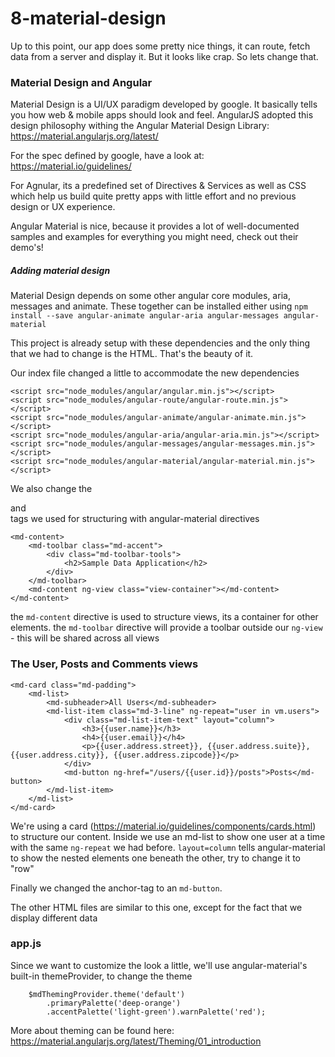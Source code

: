 # 8-material-design

Up to this point, our app does some pretty nice things, it can route, fetch data from a server and display it.
But it looks like crap. So lets change that.

### Material Design and Angular

Material Design is a UI/UX paradigm developed by google. It basically tells you how web & mobile apps should look and feel.
AngularJS adopted this design philosophy withing the Angular Material Design Library: https://material.angularjs.org/latest/

For the spec defined by google, have a look at: https://material.io/guidelines/

For Agnular, its a predefined set of Directives & Services as well as CSS which help us build quite pretty apps with little effort 
and no previous design or UX experience.

Angular Material is nice, because it provides a lot of well-documented samples and examples for everything you might need,
check out their demo's!

##### Adding material design

Material Design depends on some other angular core modules, aria, messages and animate. These together can be installed
either using `npm install --save angular-animate angular-aria angular-messages angular-material`

This project is already setup with these dependencies and the only thing that we had to change is the HTML. That's the beauty of it.

Our index file changed a little to accommodate the new dependencies

```
<script src="node_modules/angular/angular.min.js"></script>
<script src="node_modules/angular-route/angular-route.min.js"></script>
<script src="node_modules/angular-animate/angular-animate.min.js"></script>
<script src="node_modules/angular-aria/angular-aria.min.js"></script>
<script src="node_modules/angular-messages/angular-messages.min.js"></script>
<script src="node_modules/angular-material/angular-material.min.js"></script>

```

We also change the <section> and <div> tags we used for structuring with angular-material directives

```
<md-content>
    <md-toolbar class="md-accent">
        <div class="md-toolbar-tools">
            <h2>Sample Data Application</h2>
        </div>
    </md-toolbar>
    <md-content ng-view class="view-container"></md-content>
</md-content>
```

the `md-content` directive is used to structure views, its a container for other elements.
the `md-toolbar` directive will provide a toolbar outside our `ng-view` - this will be shared across all views

### The User, Posts and Comments views


```
<md-card class="md-padding">
    <md-list>
        <md-subheader>All Users</md-subheader>
        <md-list-item class="md-3-line" ng-repeat="user in vm.users">
            <div class="md-list-item-text" layout="column">
                <h3>{{user.name}}</h3>
                <h4>{{user.email}}</h4>
                <p>{{user.address.street}}, {{user.address.suite}}, {{user.address.city}}, {{user.address.zipcode}}</p>
            </div>
            <md-button ng-href="/users/{{user.id}}/posts">Posts</md-button>
        </md-list-item>
    </md-list>
</md-card>
```

We're using a card (https://material.io/guidelines/components/cards.html) to structure our content.
Inside we use an md-list to show one user at a time with the same `ng-repeat` we had before.
`layout=column` tells angular-material to show the nested elements one beneath the other, try to change it to "row"

Finally we changed the anchor-tag to an `md-button`.

The other HTML files are similar to this one, except for the fact that we display different data

### app.js

Since we want to customize the look a little, we'll use angular-material's built-in themeProvider, to change the theme

```
    $mdThemingProvider.theme('default')
        .primaryPalette('deep-orange')
        .accentPalette('light-green').warnPalette('red');
```

More about theming can be found here: https://material.angularjs.org/latest/Theming/01_introduction